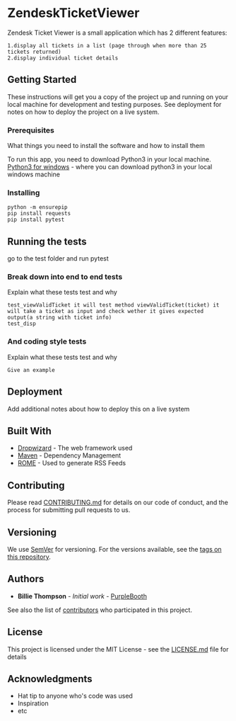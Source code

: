 # ZendeskTicketViewer

Zendesk Ticket Viewer is a small application which has 2 different features:

    1.display all tickets in a list (page through when more than 25 tickets returned)
    2.display individual ticket details

## Getting Started

These instructions will get you a copy of the project up and running on your local machine for development and testing purposes. See deployment for notes on how to deploy the project on a live system.

### Prerequisites
What things you need to install the software and how to install them

To run this app, you need to download Python3 in your local machine.   
   [Python3 for windows](https://www.python.org/downloads/release/python-352/) - where you can download python3 in your local windows machine


### Installing
```
python -m ensurepip
pip install requests
pip install pytest
```

## Running the tests

go to the test folder and run pytest

### Break down into end to end tests

Explain what these tests test and why

```
test_viewValidTicket it will test method viewValidTicket(ticket) it will take a ticket as input and check wether it gives expected output(a string with ticket info)
test_disp
```

### And coding style tests

Explain what these tests test and why

```
Give an example
```

## Deployment

Add additional notes about how to deploy this on a live system

## Built With

* [Dropwizard](http://www.dropwizard.io/1.0.2/docs/) - The web framework used
* [Maven](https://maven.apache.org/) - Dependency Management
* [ROME](https://rometools.github.io/rome/) - Used to generate RSS Feeds

## Contributing

Please read [CONTRIBUTING.md](https://gist.github.com/PurpleBooth/b24679402957c63ec426) for details on our code of conduct, and the process for submitting pull requests to us.

## Versioning

We use [SemVer](http://semver.org/) for versioning. For the versions available, see the [tags on this repository](https://github.com/your/project/tags). 

## Authors

* **Billie Thompson** - *Initial work* - [PurpleBooth](https://github.com/PurpleBooth)

See also the list of [contributors](https://github.com/your/project/contributors) who participated in this project.

## License

This project is licensed under the MIT License - see the [LICENSE.md](LICENSE.md) file for details

## Acknowledgments

* Hat tip to anyone who's code was used
* Inspiration
* etc
